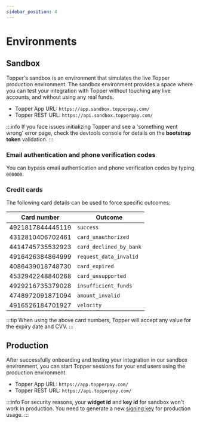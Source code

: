 ```yaml
---
sidebar_position: 4
---
```


# Environments

## Sandbox

Topper's sandbox is an environment that simulates the live Topper production environment. The sandbox environment provides a space where you can test your integration with Topper without touching any live accounts, and without using any real funds.

- Topper App URL: `https://app.sandbox.topperpay.com/`
- Topper REST URL: `https://api.sandbox.topperpay.com/`

:::info
If you face issues initializing Topper and see a 'something went wrong' error page, check the devtools console for details on the **bootstrap token** validation.
:::

### Email authentication and phone verification codes

You can bypass email authentication and phone verification codes by typing `000000`.

### Credit cards

The following card details can be used to force specific outcomes:

| Card number      | Outcome                 |
|------------------|-------------------------|
| 4921817844445119 | `success`               |
| 4312810406702461 | `card_unauthorized`     |
| 4414745735532923 | `card_declined_by_bank` |
| 4916426384864999 | `request_data_invalid`  |
| 4086439018748730 | `card_expired`          |
| 4532942248840268 | `card_unsupported`      |
| 4929216735379028 | `insufficient_funds`    |
| 4748972091871094 | `amount_invalid`        |
| 4916526184701927 | `velocity`              |

:::tip
When using the above card numbers, Topper will accept any value for the expiry date and CVV.
:::

## Production

After successfully onboarding and testing your integration in our sandbox environment, you can start Topper sessions for your end users using the production environment.

- Topper App URL: `https://app.topperpay.com/`
- Topper REST URL: `https://api.topperpay.com/`

:::info
For security reasons, your **widget id** and **key id** for sandbox won't work in production. You need to generate a new [signing key](./widgets.md#generating-signing-keys) for production usage.
:::
